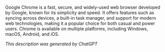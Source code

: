 Google Chrome is a fast, secure, and widely-used web browser developed by Google, known for its simplicity and speed. It offers features such as syncing across devices, a built-in task manager, and support for modern web technologies, making it a popular choice for both casual and power users. Chrome is available on multiple platforms, including Windows, macOS, Android, and iOS.

*This description was generated by ChatGPT*
